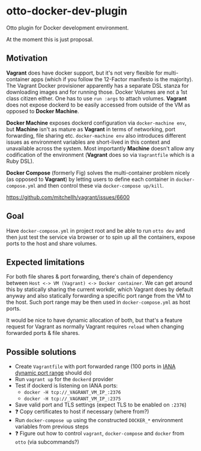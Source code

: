 # otto-docker-dev-plugin

Otto plugin for Docker development environment.

At the moment this is just proposal.

## Motivation

**Vagrant** does have docker support, but it's not very flexible for multi-container apps
(which if you follow the 12-Factor manifesto is the majority). The Vagrant Docker provisioner
apparently has a separate DSL stanza for downloading images and for running those.
Docker Volumes are not a 1st class citizen either. One has to use `run :args` to attach volumes.
**Vagrant** does not expose dockerd to be easily accessed from outside of the VM
as opposed to **Docker Machine**.

**Docker Machine** exposes dockerd configuration via `docker-machine env`,
but **Machine** isn't as mature as **Vagrant** in terms of networking, port forwarding, file sharing etc.
`docker-machine env` also introduces different issues
as environment variables are short-lived in this context and unavailable across the system.
Most importantly **Machine** doesn't allow any codification of the environment
(**Vagrant** does so via `Vagrantfile` which is a Ruby DSL).

**Docker Compose** (formerly Fig) solves the multi-container problem nicely (as opposed to **Vagrant**)
by letting users to define each container in `docker-compose.yml`
and then control these via `docker-compose up/kill`.

https://github.com/mitchellh/vagrant/issues/6600

## Goal

Have `docker-compose.yml` in project root and be able to run `otto dev`
and then just test the service via browser or 
to spin up all the containers, expose ports to the host and share volumes.

## Expected limitations

For both file shares & port forwarding, there's chain of dependency between
`Host <-> VM (Vagrant) <-> Docker container`.
We can get around this by statically sharing the current workdir,
which Vagrant does by default anyway and also statically
forwarding a specific port range from the VM to the host.
Such port range may be then used in `docker-compose.yml` as host ports.

It would be nice to have dynamic allocation of both,
but that's a feature request for Vagrant as normally
Vagrant requires `reload` when changing forwarded ports & file shares.

## Possible solutions

 - Create `Vagrantfile` with port forwarded range (100 ports in [IANA dynamic port range](https://en.wikipedia.org/wiki/Ephemeral_port) should do)
 - Run `vagrant up` for the `dockerd` provider
 - Test if dockerd is listening on IANA ports:
   - `docker -H tcp://_VAGRANT_VM_IP_:2376`
   - `docker -H tcp://_VAGRANT_VM_IP_:2375`
 - Save valid port and TLS settings (expect TLS to be enabled on `:2376`)
 - :question: Copy certificates to host if necessary (where from?)
 - Run `docker-compose up` using the constructed `DOCKER_*` environment variables from previous steps
 - :question: Figure out how to control `vagrant`, `docker-compose` and `docker` from `otto` (via subcommands?)
